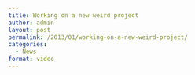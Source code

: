 ```yaml
---
title: Working on a new weird project
author: admin
layout: post
permalink: /2013/01/working-on-a-new-weird-project/
categories:
  - News
format: video
---
```

